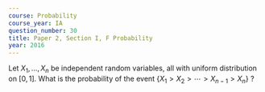 ```yaml
---
course: Probability
course_year: IA
question_number: 30
title: Paper 2, Section I, F Probability
year: 2016
---
```




Let $X_{1}, \ldots, X_{n}$ be independent random variables, all with uniform distribution on $[0,1]$. What is the probability of the event $\left\{X_{1}>X_{2}>\cdots>X_{n-1}>X_{n}\right\}$ ?
